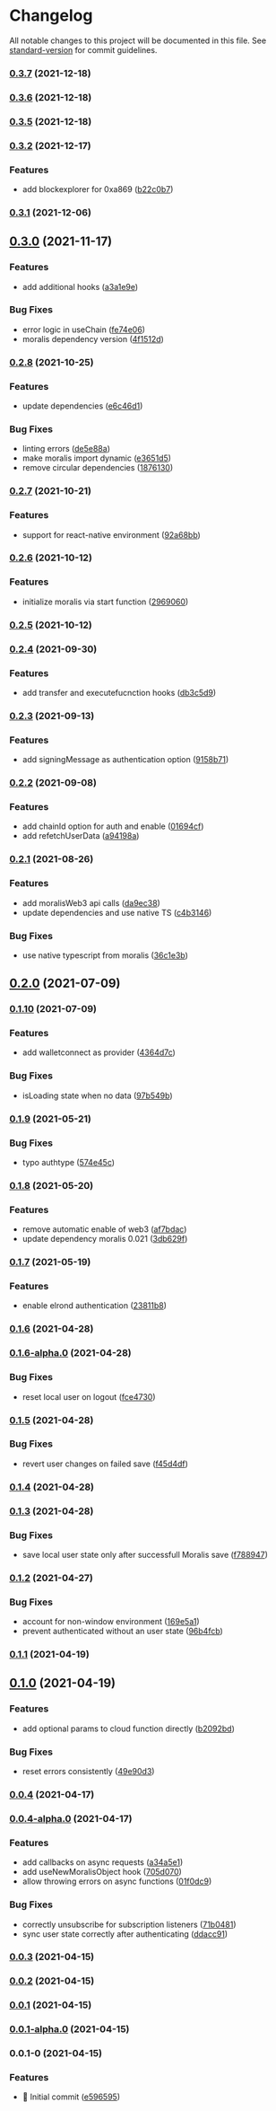 # Changelog

All notable changes to this project will be documented in this file. See [standard-version](https://github.com/conventional-changelog/standard-version) for commit guidelines.

### [0.3.7](https://github.com/MoralisWeb3/react-moralis/compare/v0.3.6...v0.3.7) (2021-12-18)

### [0.3.6](https://github.com/MoralisWeb3/react-moralis/compare/v0.3.5...v0.3.6) (2021-12-18)

### [0.3.5](https://github.com/MoralisWeb3/react-moralis/compare/v0.3.2...v0.3.5) (2021-12-18)

### [0.3.2](https://github.com/MoralisWeb3/react-moralis/compare/v0.3.1...v0.3.2) (2021-12-17)


### Features

* add blockexplorer for 0xa869 ([b22c0b7](https://github.com/MoralisWeb3/react-moralis/commits/b22c0b70d92a64ce7db843c320277a4c3279c102))

### [0.3.1](https://github.com/MoralisWeb3/react-moralis/compare/v0.3.0...v0.3.1) (2021-12-06)

## [0.3.0](https://github.com/MoralisWeb3/react-moralis/compare/v0.2.8...v0.3.0) (2021-11-17)


### Features

* add additional hooks ([a3a1e9e](https://github.com/MoralisWeb3/react-moralis/commits/a3a1e9e3cb662984b902d850a73f550cc47d40c9))


### Bug Fixes

* error logic in useChain ([fe74e06](https://github.com/MoralisWeb3/react-moralis/commits/fe74e06adc0f05d9f522c24f8f89ef1d8c5b160a))
* moralis dependency version ([4f1512d](https://github.com/MoralisWeb3/react-moralis/commits/4f1512d03f9b0e681a98d86937e95d9823cfa291))

### [0.2.8](https://github.com/MoralisWeb3/react-moralis/compare/v0.2.7...v0.2.8) (2021-10-25)


### Features

* update dependencies ([e6c46d1](https://github.com/MoralisWeb3/react-moralis/commits/e6c46d130acc1509901db485fa952710ec8ffb27))


### Bug Fixes

* linting errors ([de5e88a](https://github.com/MoralisWeb3/react-moralis/commits/de5e88ae92576d03dea0f51e5a9f4d22bb9d139c))
* make moralis import dynamic ([e3651d5](https://github.com/MoralisWeb3/react-moralis/commits/e3651d535dd8d178c926e85a59c2272b8e595c4f))
* remove circular dependencies ([1876130](https://github.com/MoralisWeb3/react-moralis/commits/1876130e409da55e9d557363932f5e6a1926f6b4))

### [0.2.7](https://github.com/MoralisWeb3/react-moralis/compare/v0.2.6...v0.2.7) (2021-10-21)


### Features

* support for react-native environment ([92a68bb](https://github.com/MoralisWeb3/react-moralis/commits/92a68bbeb476703c3af90cc7cf86220f07cc4229))

### [0.2.6](https://github.com/MoralisWeb3/react-moralis/compare/v0.2.5...v0.2.6) (2021-10-12)


### Features

* initialize moralis via start function ([2969060](https://github.com/MoralisWeb3/react-moralis/commits/296906032c11f32a25e2ad8ae1fdd222f9358bfe))

### [0.2.5](https://github.com/MoralisWeb3/react-moralis/compare/v0.2.4...v0.2.5) (2021-10-12)

### [0.2.4](https://github.com/MoralisWeb3/react-moralis/compare/v0.2.3...v0.2.4) (2021-09-30)


### Features

* add transfer and executefucnction hooks ([db3c5d9](https://github.com/MoralisWeb3/react-moralis/commits/db3c5d9a7545cd46e2607e07d76fc4c4e1770e89))

### [0.2.3](https://github.com/MoralisWeb3/react-moralis/compare/v0.2.2...v0.2.3) (2021-09-13)


### Features

* add signingMessage as authentication option ([9158b71](https://github.com/MoralisWeb3/react-moralis/commits/9158b71ee3546ba05900643d9e64b5a57c6824a7))

### [0.2.2](https://github.com/MoralisWeb3/react-moralis/compare/v0.2.1...v0.2.2) (2021-09-08)


### Features

* add chainId option for auth and enable ([01694cf](https://github.com/MoralisWeb3/react-moralis/commits/01694cfed0454b5d1449326a1270a609faab7aab))
* add refetchUserData ([a94198a](https://github.com/MoralisWeb3/react-moralis/commits/a94198a65c5f611f219b8bc0a53c7e03c94c51d7))

### [0.2.1](https://github.com/MoralisWeb3/react-moralis/compare/v0.2.0...v0.2.1) (2021-08-26)


### Features

* add moralisWeb3 api calls ([da9ec38](https://github.com/MoralisWeb3/react-moralis/commits/da9ec389f27c1e9fcb86493e847c32c5c5ae7bf4))
* update dependencies and use native TS ([c4b3146](https://github.com/MoralisWeb3/react-moralis/commits/c4b3146672cca45ea6e3e4aa970957e17d36114b))


### Bug Fixes

* use native typescript from moralis ([36c1e3b](https://github.com/MoralisWeb3/react-moralis/commits/36c1e3b671442144a79855370b2d2e9bfc302967))

## [0.2.0](https://github.com/MoralisWeb3/react-moralis/compare/v0.1.10...v0.2.0) (2021-07-09)

### [0.1.10](https://github.com/MoralisWeb3/react-moralis/compare/v0.1.9...v0.1.10) (2021-07-09)


### Features

* add walletconnect as provider ([4364d7c](https://github.com/MoralisWeb3/react-moralis/commits/4364d7c9ce6b5b4d1a466cfbc0469e817f2fc447))


### Bug Fixes

* isLoading state when no data ([97b549b](https://github.com/MoralisWeb3/react-moralis/commits/97b549b01538adf89383973e81c99c6df6744eba))

### [0.1.9](https://github.com/MoralisWeb3/react-moralis/compare/v0.1.8...v0.1.9) (2021-05-21)


### Bug Fixes

* typo authtype ([574e45c](https://github.com/MoralisWeb3/react-moralis/commits/574e45c3fcc69cbf848d6d3385899a34df7b68c3))

### [0.1.8](https://github.com/MoralisWeb3/react-moralis/compare/v0.1.7...v0.1.8) (2021-05-20)


### Features

* remove automatic enable of web3 ([af7bdac](https://github.com/MoralisWeb3/react-moralis/commits/af7bdac094dc9bb0adf6f6c5abe1f7b9f595897e))
* update dependency moralis 0.021 ([3db629f](https://github.com/MoralisWeb3/react-moralis/commits/3db629fc29f6b2a37ba5b9ef9cf283487e3ca70f))

### [0.1.7](https://github.com/MoralisWeb3/react-moralis/compare/v0.1.6...v0.1.7) (2021-05-19)


### Features

* enable elrond authentication ([23811b8](https://github.com/MoralisWeb3/react-moralis/commits/23811b8465a66ecb04f8b0ac5754aec5292e34a8))

### [0.1.6](https://github.com/MoralisWeb3/react-moralis/compare/v0.1.6-alpha.0...v0.1.6) (2021-04-28)

### [0.1.6-alpha.0](https://github.com/MoralisWeb3/react-moralis/compare/v0.1.5...v0.1.6-alpha.0) (2021-04-28)


### Bug Fixes

* reset local user on logout ([fce4730](https://github.com/MoralisWeb3/react-moralis/commits/fce4730f0a3d2655470ebc3e6789901c03ba0945))

### [0.1.5](https://github.com/MoralisWeb3/react-moralis/compare/v0.1.4...v0.1.5) (2021-04-28)


### Bug Fixes

* revert user changes on failed save ([f45d4df](https://github.com/MoralisWeb3/react-moralis/commits/f45d4dfe23b51fc064701bb3bd44f95c2276c5d5))

### [0.1.4](https://github.com/MoralisWeb3/react-moralis/compare/v0.1.3...v0.1.4) (2021-04-28)

### [0.1.3](https://github.com/MoralisWeb3/react-moralis/compare/v0.1.2...v0.1.3) (2021-04-28)


### Bug Fixes

* save local user state only after successfull Moralis save ([f788947](https://github.com/MoralisWeb3/react-moralis/commits/f7889473880c38a880f1834173a322db4387f064))

### [0.1.2](https://github.com/MoralisWeb3/react-moralis/compare/v0.1.1...v0.1.2) (2021-04-27)


### Bug Fixes

* account for non-window environment ([169e5a1](https://github.com/MoralisWeb3/react-moralis/commits/169e5a178d2e3bc36119600fe0f3e44f70b39039))
* prevent authenticated without an user state ([96b4fcb](https://github.com/MoralisWeb3/react-moralis/commits/96b4fcb6a0f96a75c85d1535b09a1096984e800c))

### [0.1.1](https://github.com/MoralisWeb3/react-moralis/compare/v0.1.0...v0.1.1) (2021-04-19)

## [0.1.0](https://github.com/MoralisWeb3/react-moralis/compare/v0.0.4...v0.1.0) (2021-04-19)


### Features

* add optional params to cloud function directly ([b2092bd](https://github.com/MoralisWeb3/react-moralis/commits/b2092bdcf3e3673cd3ebcef3d8e7ddf68ff0e715))


### Bug Fixes

* reset errors consistently ([49e90d3](https://github.com/MoralisWeb3/react-moralis/commits/49e90d3806d96d64eb34702ec1e02e7122e8bc92))

### [0.0.4](https://github.com/MoralisWeb3/react-moralis/compare/v0.0.4-alpha.0...v0.0.4) (2021-04-17)

### [0.0.4-alpha.0](https://github.com/MoralisWeb3/react-moralis/compare/v0.0.3...v0.0.4-alpha.0) (2021-04-17)


### Features

* add callbacks on async requests ([a34a5e1](https://github.com/MoralisWeb3/react-moralis/commits/a34a5e1bda56df5bcbe34bc3e277a70e595f9bfe))
* add useNewMoralisObject hook ([705d070](https://github.com/MoralisWeb3/react-moralis/commits/705d0700e1a609a2c3df43d40b875493826b9f3a))
* allow throwing errors on async functions ([01f0dc9](https://github.com/MoralisWeb3/react-moralis/commits/01f0dc99acddb99df127505d8b58f6114bee5dbd))


### Bug Fixes

* correctly unsubscribe for subscription listeners ([71b0481](https://github.com/MoralisWeb3/react-moralis/commits/71b0481edd5449874ccaf5ed89cf95e02f45ad38))
* sync user state correctly after authenticating ([ddacc91](https://github.com/MoralisWeb3/react-moralis/commits/ddacc91bb610cf80d830357b819a3213baddfb18))

### [0.0.3](https://github.com/MoralisWeb3/react-moralis/compare/v0.0.2...v0.0.3) (2021-04-15)

### [0.0.2](https://github.com/MoralisWeb3/react-moralis/compare/v0.0.1...v0.0.2) (2021-04-15)

### [0.0.1](https://github.com/MoralisWeb3/react-moralis/compare/v0.0.1-alpha.0...v0.0.1) (2021-04-15)

### [0.0.1-alpha.0](https://github.com/MoralisWeb3/react-moralis/compare/v0.0.1-0...v0.0.1-alpha.0) (2021-04-15)

### 0.0.1-0 (2021-04-15)


### Features

* :tada: Initial commit ([e596595](https://github.com/MoralisWeb3/react-moralis/commits/e596595b0c96f6e624e0c69303b99e26c6d74e9e))
